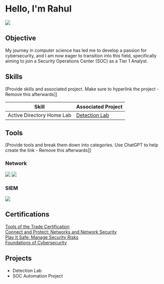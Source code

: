 # Hello, I'm Rahul
<a href="https://www.linkedin.com/in/rahul-rajkumar-kori-5004191b2/?lipi=urn%3Ali%3Apage%3Ad_flagship3_feed%3BW3KCJ0aVQQaTn1iwyRxh8g%3D%3D"><img src="https://img.shields.io/badge/-LinkedIn-0072b1?&style=for-the-badge&logo=linkedin&logoColor=white" /></a>



## Objective

My journey in computer science has led me to develop a passion for cybersecurity, and I am now eager to transition into this field, specifically aiming to join a Security Operations Center (SOC) as a Tier 1 Analyst.

## Skills
[Provide skills and associated project. Make sure to hyperlink the project - Remove this afterwards]]

| Skill                                         | Associated Project         |
|-----------------------------------------------|----------------------------|
| Active Directory Home Lab      | <a href="https://google.com">Detection Lab</a>|

## Tools
[Provide tools and break them down into categories. Use ChatGPT to help create the link - Remove this afterwards]]

### Network
<div>
    <img src="https://img.shields.io/badge/-Wireshark-1679A7?&style=for-the-badge&logo=Wireshark&logoColor=white" />
    <img src="https://img.shields.io/badge/-Splunk-EF3B2D?&style=for-the-badge&logo=Splunk&logoColor=white" />
</div>

### SIEM
<div>
    <img src="https://img.shields.io/badge/-Splunk-000000?&style=for-the-badge&logo=Splunk&logoColor=white" />
</div>

## Certifications
<div>
<a href="https://www.coursera.org/account/accomplishments/verify/U8YX8A3QRPF5" target="_blank">
    Tools of the Trade Certification
</a>
</div>

<div>
<a href="https://www.coursera.org/account/accomplishments/verify/NHR5KDSWM2JV" target="_blank">
    Connect and Protect: Networks and Network Security
</a>
</div>

<div>
<a href="https://www.coursera.org/account/accomplishments/verify/5535ZK9MH4DX" target="_blank">
    Play It Safe: Manage Security Risks
</a>
</div>

<div>   
<a href="https://www.coursera.org/account/accomplishments/verify/NHR5KDSWM2JV" target="_blank">
    Foundations of Cybersecurity 
</a>
</div>

## Projects
- Detection Lab
- SOC Automation Project
